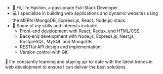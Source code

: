 - 👋 Hi, I’m Hashim, a passionate Full-Stack Developer.
- 💻 I specialize in building web applications and dynamic websites using the MERN (MongoDB, Express.js, React, Node.js) stack.
- 🔧 Some of my skills and interests include:
   - Front-end development with React, Redux, and HTML/CSS.
   - Back-end development with Node.js, Express.js, Nest.js, PostgreSQL, MySQL and MongoDB.
   - RESTful API design and implementation.
   - Version control with Git.
     
🌱 I'm constantly learning and staying up-to-date with the latest trends in web development to ensure I can deliver the best solutions.


<!---
hashimtayyab/hashimtayyab is a ✨ special ✨ repository because its `README.md` (this file) appears on your GitHub profile.
You can click the Preview link to take a look at your changes.
--->
